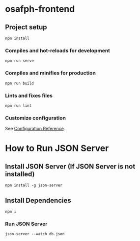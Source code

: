 # osafph-frontend

## Project setup
```
npm install
```

### Compiles and hot-reloads for development
```
npm run serve
```

### Compiles and minifies for production
```
npm run build
```

### Lints and fixes files
```
npm run lint
```

### Customize configuration
See [Configuration Reference](https://cli.vuejs.org/config/).

# How to Run JSON Server

## Install JSON Server (If JSON Server is not installed)
```
npm install -g json-server
```

## Install Dependencies
```
npm i
```

### Run JSON Server
```
json-server --watch db.json
```

